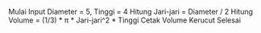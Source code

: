 Mulai
    Input Diameter = 5, Tinggi = 4
    Hitung Jari-jari = Diameter / 2
    Hitung Volume = (1/3) * π * Jari-jari^2 * Tinggi
    Cetak Volume Kerucut
Selesai
